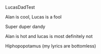 LucasDadTest

Alan is cool,
Lucas is a fool

Super duper dandy

Alan is hot and lucas is most definitely not

Hiphopopotamus (my lyrics are bottomless) 


